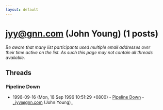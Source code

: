 ```yaml
---
layout: default
---
```


# jyy@gnn.com (John Young) (1 posts)

_Be aware that many list participants used multiple email addresses over their time active on the list. As such this page may not contain all threads available._

## Threads

### Pipeline Down
+ 1996-09-16 (Mon, 16 Sep 1996 10:51:29 +0800) - [Pipeline Down](/archive/1996/09/fb718cbd4ab1e380ee4a7a1854597e6c69dd544eca14f4fe99e58fede452e2aa) - _jyy@gnn.com (John Young)_

